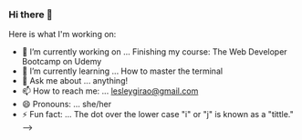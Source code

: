 ### Hi there 👋


Here is what I'm working on:

- 🔭 I’m currently working on ... Finishing my course: The Web Developer Bootcamp on Udemy
- 🌱 I’m currently learning ... How to master the terminal
- 💬 Ask me about ... anything!
- 📫 How to reach me: ... lesleygirao@gmail.com
- 😄 Pronouns: ... she/her
- ⚡ Fun fact: ... The dot over the lower case "i" or "j" is known as a "tittle."
-->
